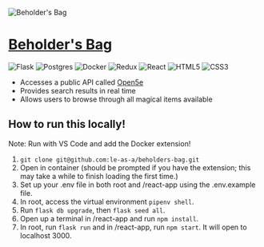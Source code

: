 ![Beholder's Bag](https://i.imgur.com/28cfN7a.png)
# [Beholder's Bag](beholders-bag.herokuapp.com)
![Flask](https://img.shields.io/badge/flask-%23000.svg?style=for-the-badge&logo=flask&logoColor=white) ![Postgres](https://img.shields.io/badge/postgres-%23316192.svg?style=for-the-badge&logo=postgresql&logoColor=white) ![Docker](https://img.shields.io/badge/docker-%230db7ed.svg?style=for-the-badge&logo=docker&logoColor=white) ![Redux](https://img.shields.io/badge/redux-%23593d88.svg?style=for-the-badge&logo=redux&logoColor=white) ![React](https://img.shields.io/badge/react-%2320232a.svg?style=for-the-badge&logo=react&logoColor=%2361DAFB) 	![HTML5](https://img.shields.io/badge/html5-%23E34F26.svg?style=for-the-badge&logo=html5&logoColor=white) ![CSS3](https://img.shields.io/badge/css3-%231572B6.svg?style=for-the-badge&logo=css3&logoColor=white)

- Accesses a public API called [Open5e](https://api.open5e.com/)
- Provides search results in real time
- Allows users to browse through all magical items available

## How to run this locally!
Note: Run with VS Code and add the Docker extension!
1. `git clone git@github.com:le-as-a/beholders-bag.git`
2. Open in container (should be prompted if you have the extension; this may take a while to finish loading the first time.)
3. Set up your .env file in both root and /react-app using the .env.example file.
4. In root, access the virtual environment `pipenv shell`.
5. Run `flask db upgrade`, then `flask seed all`.
6. Open up a terminal in /react-app and run `npm install`.
7. In root, run `flask run` and in /react-app, run `npm start`. It will open to localhost 3000.
